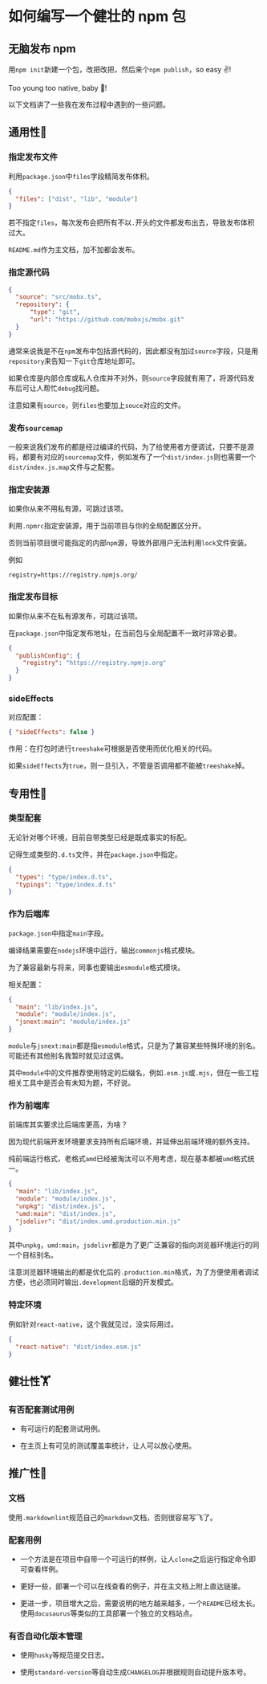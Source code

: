 # 如何编写一个健壮的 npm 包

## 无脑发布 npm

用`npm init`新建一个包，改把改把，然后来个`npm publish`，so easy ✌️!

Too young too native, baby 👶!

以下文档讲了一些我在发布过程中遇到的一些问题。

## 通用性👷

### 指定发布文件

利用`package.json`中`files`字段精简发布体积。

```json
{
  "files": ["dist", "lib", "module"]
}
```

若不指定`files`，每次发布会把所有不以`.`开头的文件都发布出去，导致发布体积过大。

`README.md`作为主文档，加不加都会发布。

### 指定源代码

```json
{
  "source": "src/mobx.ts",
  "repository": {
      "type": "git",
      "url": "https://github.com/mobxjs/mobx.git"
  }
}
```

通常来说我是不在`npm`发布中包括源代码的，因此都没有加过`source`字段，只是用`repository`来告知一下`git`仓库地址即可。

如果仓库是内部仓库或私人仓库并不对外，则`source`字段就有用了，将源代码发布后可让人帮忙`debug`找问题。

注意如果有`source`，则`files`也要加上`souce`对应的文件。

### 发布`sourcemap`

一般来说我们发布的都是经过编译的代码，为了给使用者方便调试，只要不是源码，都要有对应的`sourcemap`文件，例如发布了一个`dist/index.js`则也需要一个`dist/index.js.map`文件与之配套。

### 指定安装源

如果你从来不用私有源，可跳过该项。

利用`.npmrc`指定安装源，用于当前项目与你的全局配置区分开。

否则当前项目很可能指定的内部`npm`源，导致外部用户无法利用`lock`文件安装。

例如

```text
registry=https://registry.npmjs.org/
```

### 指定发布目标

如果你从来不在私有源发布，可跳过该项。

在`package.json`中指定发布地址，在当前包与全局配置不一致时非常必要。

```json
{
  "publishConfig": {
    "registry": "https://registry.npmjs.org"
  }
}
```

### sideEffects

对应配置：

```json
{ "sideEffects": false }
```

作用：在打包时进行`treeshake`可根据是否使用而优化相关的代码。

如果`sideEffects`为`true`，则一旦引入，不管是否调用都不能被`treeshake`掉。

## 专用性🥷

### 类型配套

无论针对哪个环境，目前自带类型已经是既成事实的标配。

记得生成类型的`.d.ts`文件，并在`package.json`中指定。

```json
{
  "types": "type/index.d.ts",
  "typings": "type/index.d.ts"
}
```

### 作为后端库

`package.json`中指定`main`字段。

编译结果需要在`nodejs`环境中运行，输出`commonjs`格式模块。

为了兼容最新与将来，同事也要输出`esmodule`格式模块。

相关配置：

```json
{
  "main": "lib/index.js",
  "module": "module/index.js",
  "jsnext:main": "module/index.js"
}
```

`module`与`jsnext:main`都是指`esmodule`格式，只是为了兼容某些特殊环境的别名。可能还有其他别名我暂时就见过这俩。

其中`module`中的文件推荐使用特定的后缀名，例如`.esm.js`或`.mjs`，但在一些工程相关工具中是否会有未知为题，不好说。

### 作为前端库

前端库其实要求比后端库更高，为啥？

因为现代前端开发环境要求支持所有后端环境，并延伸出前端环境的额外支持。

纯前端运行格式，老格式`amd`已经被淘汰可以不用考虑，现在基本都被`umd`格式统一。

```json
{
  "main": "lib/index.js",
  "module": "module/index.js",
  "unpkg": "dist/index.js",
  "umd:main": "dist/index.js",
  "jsdelivr": "dist/index.umd.production.min.js"
}
```

其中`unpkg`，`umd:main`，`jsdelivr`都是为了更广泛兼容的指向浏览器环境运行的同一个目标别名。

注意浏览器环境输出的都是优化后的`.production.min`格式，为了方便使用者调试方便，也必须同时输出`.development`后缀的开发模式。

### 特定环境

例如针对`react-native`，这个我就见过，没实际用过。

```json
{
  "react-native": "dist/index.esm.js"
}
```

## 健壮性🏋

### 有否配套测试用例

* 有可运行的配套测试用例。

* 在主页上有可见的测试覆盖率统计，让人可以放心使用。

## 推广性🤹

### 文档

使用`.markdownlint`规范自己的`markdown`文档，否则很容易写飞了。

### 配套用例

* 一个方法是在项目中自带一个可运行的样例，让人`clone`之后运行指定命令即可查看样例。

* 更好一些，部署一个可以在线查看的例子，并在主文档上附上直达链接。

* 更进一步，项目增大之后，需要说明的地方越来越多，一个`README`已经太长。使用`docusaurus`等类似的工具部署一个独立的文档站点。

### 有否自动化版本管理

* 使用`husky`等规范提交日志。

* 使用`standard-version`等自动生成`CHANGELOG`并根据规则自动提升版本号。

